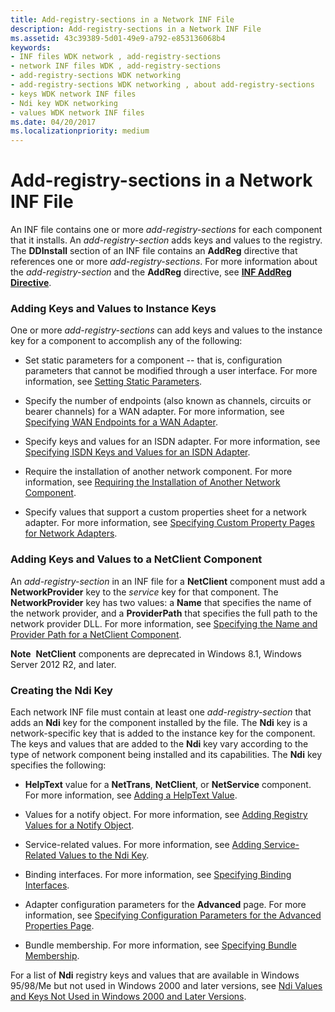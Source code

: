 ```yaml
---
title: Add-registry-sections in a Network INF File
description: Add-registry-sections in a Network INF File
ms.assetid: 43c39389-5d01-49e9-a792-e853136068b4
keywords:
- INF files WDK network , add-registry-sections
- network INF files WDK , add-registry-sections
- add-registry-sections WDK networking
- add-registry-sections WDK networking , about add-registry-sections
- keys WDK network INF files
- Ndi key WDK networking
- values WDK network INF files
ms.date: 04/20/2017
ms.localizationpriority: medium
---
```


# Add-registry-sections in a Network INF File





An INF file contains one or more *add-registry-sections* for each component that it installs. An *add-registry-section* adds keys and values to the registry. The **DDInstall** section of an INF file contains an **AddReg** directive that references one or more *add-registry-sections*. For more information about the *add-registry-section* and the **AddReg** directive, see [**INF AddReg Directive**](https://msdn.microsoft.com/library/windows/hardware/ff546320).

### Adding Keys and Values to Instance Keys

One or more *add-registry-sections* can add keys and values to the instance key for a component to accomplish any of the following:

-   Set static parameters for a component -- that is, configuration parameters that cannot be modified through a user interface. For more information, see [Setting Static Parameters](setting-static-parameters.md).

-   Specify the number of endpoints (also known as channels, circuits or bearer channels) for a WAN adapter. For more information, see [Specifying WAN Endpoints for a WAN Adapter](specifying-wan-endpoints-for-a-wan-adapter.md).

-   Specify keys and values for an ISDN adapter. For more information, see [Specifying ISDN Keys and Values for an ISDN Adapter](specifying-isdn-keys-and-values-for-an-isdn-adapter.md).

-   Require the installation of another network component. For more information, see [Requiring the Installation of Another Network Component](requiring-the-installation-of-another-network-component.md).

-   Specify values that support a custom properties sheet for a network adapter. For more information, see [Specifying Custom Property Pages for Network Adapters](specifying-custom-property-pages-for-network-adapters.md).

### Adding Keys and Values to a NetClient Component

An *add-registry-section* in an INF file for a **NetClient** component must add a **NetworkProvider** key to the *service* key for that component. The **NetworkProvider** key has two values: a **Name** that specifies the name of the network provider, and a **ProviderPath** that specifies the full path to the network provider DLL. For more information, see [Specifying the Name and Provider Path for a NetClient Component](specifying-the-name-and-provider-path-for-a-netclient-component.md).

**Note**  **NetClient** components are deprecated in Windows 8.1, Windows Server 2012 R2, and later.

 

### <a href="" id="ddk-creating-the-ndi-key-ng"></a>Creating the Ndi Key

Each network INF file must contain at least one *add-registry-section* that adds an **Ndi** key for the component installed by the file. The **Ndi** key is a network-specific key that is added to the instance key for the component. The keys and values that are added to the **Ndi** key vary according to the type of network component being installed and its capabilities. The **Ndi** key specifies the following:

-   **HelpText** value for a **NetTrans**, **NetClient**, or **NetService** component. For more information, see [Adding a HelpText Value](adding-a-helptext-value.md).

-   Values for a notify object. For more information, see [Adding Registry Values for a Notify Object](adding-registry-values-for-a-notify-object.md).

-   Service-related values. For more information, see [Adding Service-Related Values to the Ndi Key](adding-service-related-values-to-the-ndi-key.md).

-   Binding interfaces. For more information, see [Specifying Binding Interfaces](specifying-binding-interfaces.md).

-   Adapter configuration parameters for the **Advanced** page. For more information, see [Specifying Configuration Parameters for the Advanced Properties Page](specifying-configuration-parameters-for-the-advanced-properties-page.md).

-   Bundle membership. For more information, see [Specifying Bundle Membership](specifying-bundle-membership.md).

For a list of **Ndi** registry keys and values that are available in Windows 95/98/Me but not used in Windows 2000 and later versions, see [Ndi Values and Keys Not Used in Windows 2000 and Later Versions](ndi-values-and-keys-not-used-in-windows-2000-and-later-versions.md).

 

 





